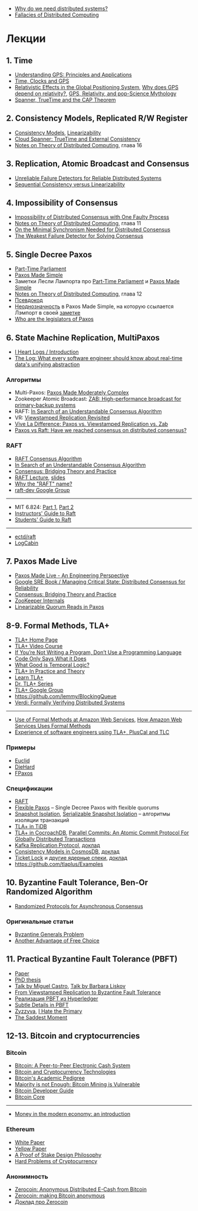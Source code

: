 - [Why do we need distributed systems?](https://brooker.co.za/blog/2020/01/02/why-distributed.html)
- [Fallacies of Distributed Computing](https://en.wikipedia.org/wiki/Fallacies_of_distributed_computing)

# Лекции

## 1. Time

- [Understanding GPS: Principles and Applications](http://d1.amobbs.com/bbs_upload782111/files_33/ourdev_584835O21W59.pdf)
- [Time, Clocks and GPS](http://www2.unb.ca/gge/Resources/gpsworld.nov-dec91.corr.pdf)
- [Relativistic Effects in the Global Positioning System](https://www.aapt.org/doorway/TGRU/articles/Ashbyarticle.pdf), [Why does GPS depend on relativity?](https://physics.stackexchange.com/a/128951), [GPS, Relativity, and pop-Science Mythology](http://www.alternativephysics.org/book/GPSmythology.htm)
- [Spanner, TrueTime and the CAP Theorem](https://ai.google/research/pubs/pub45855)

## 2. Consistency Models, Replicated R/W Register

- [Consistency Models](https://jepsen.io/consistency), [Linearizability](https://jepsen.io/consistency/models/linearizable)
- [Cloud Spanner: TrueTime and External Consistency](https://cloud.google.com/spanner/docs/true-time-external-consistency)
- [Notes on Theory of Distributed Computing](http://www.cs.yale.edu/homes/aspnes/classes/465/notes.pdf), глава 16

## 3. Replication, Atomic Broadcast and Consensus

- [Unreliable Failure Detectors for Reliable Distributed Systems](https://www.cs.utexas.edu/~lorenzo/corsi/cs380d/papers/p225-chandra.pdf)
- [Sequential Consistency versus Linearizability](https://pdfs.semanticscholar.org/787c/d132b7c849863393a01ae8f0d92b6a3f8cb3.pdf)

## 4. Impossibility of Consensus

- [Impossibility of Distributed Consensus with One Faulty Process](https://groups.csail.mit.edu/tds/papers/Lynch/jacm85.pdf)
- [Notes on Theory of Distributed Computing](http://www.cs.yale.edu/homes/aspnes/classes/465/notes.pdf), глава 11
- [On the Minimal Synchronism Needed for Distributed Consensus](https://www.cs.huji.ac.il/~dolev/pubs/p77-dolev.pdf)
- [The Weakest Failure Detector for Solving Consensus](https://cs.nyu.edu/courses/fall18/CSCI-GA.3033-002/papers/cht.pdf)

## 5. Single Decree Paxos

- [Part-Time Parliament](https://lamport.azurewebsites.net/pubs/lamport-paxos.pdf)
- [Paxos Made Simple](https://lamport.azurewebsites.net/pubs/paxos-simple.pdf)
- Заметки Лесли Лампорта про [Part-Time Parliament](http://lamport.azurewebsites.net/pubs/pubs.html#lamport-paxos) и [Paxos Made Simple](http://lamport.azurewebsites.net/pubs/pubs.html#paxos-simple)
- [Notes on Theory of Distributed Computing](http://www.cs.yale.edu/homes/aspnes/classes/465/notes.pdf), глава 12
- [Псевдокод](https://pdos.csail.mit.edu/archive/6.824-2013/notes/paxos-code.html)
- [Неоднозначность](https://stackoverflow.com/questions/29880949/contradiction-in-lamports-paxos-made-simple-paper) в Paxos Made Simple, на которую ссылается Лэмпорт в своей [заметке](http://lamport.azurewebsites.net/pubs/pubs.html#paxos-simple)
- [Who are the legislators of Paxos](https://cs.stackexchange.com/questions/12401/who-are-the-legislators-of-paxos) 

## 6. State Machine Replication, MultiPaxos

- [I Heart Logs / Introduction](https://www.oreilly.com/library/view/i-heart-logs/9781491909379/ch01.html)
- [The Log: What every software engineer should know about real-time data's unifying abstraction](https://engineering.linkedin.com/distributed-systems/log-what-every-software-engineer-should-know-about-real-time-datas-unifying)

### Алгоритмы
- Multi-Paxos: [Paxos Made Moderately Complex](http://www.cs.cornell.edu/courses/cs7412/2011sp/paxos.pdf)
- Zookeeper Atomic Broadcast: [ZAB: High-performance broadcast for primary-backup systems](http://knowably-attachments.s3.amazonaws.com/u/55b69a1ce4b00ab397d67250/7c8734d3cf02154499a9b3161ef9f575/Zab_2011.pdf)
- RAFT: [In Search of an Understandable Consensus Algorithm](https://raft.github.io/raft.pdf)
- VR: [Viewstamped Replication Revisited](http://pmg.csail.mit.edu/papers/vr-revisited.pdf)
- [Vive La Difference: Paxos vs. Viewstamped Replication vs. Zab](https://arxiv.org/pdf/1309.5671.pdf)
- [Paxos vs Raft: Have we reached consensus on distributed consensus?](https://arxiv.org/abs/2004.05074)

### RAFT

- [RAFT Consensus Algorithm](https://raft.github.io/)
- [In Search of an Understandable Consensus Algorithm](https://raft.github.io/raft.pdf)
- [Consensus: Bridging Theory and Practice](https://github.com/ongardie/dissertation)
- [RAFT Lecture](https://www.youtube.com/watch?v=YbZ3zDzDnrw), [slides](https://raft.github.io/slides/raftuserstudy2013.pdf)
- [Why the "RAFT" name?](https://groups.google.com/forum/#!topic/raft-dev/95rZqptGpmU)
- [raft-dev Google Group](https://groups.google.com/forum/#!forum/raft-dev)

---

- MIT 6.824: [Part 1](https://pdos.csail.mit.edu/6.824/notes/l-raft.txt), [Part 2](https://pdos.csail.mit.edu/6.824/notes/l-raft2.txt)
- [Instructors' Guide to Raft](https://thesquareplanet.com/blog/instructors-guide-to-raft/)
- [Students' Guide to Raft](https://thesquareplanet.com/blog/students-guide-to-raft/)

---

- [ectd/raft](https://github.com/etcd-io/etcd/tree/master/raft)
- [LogCabin](https://github.com/logcabin/logcabin)

## 7. Paxos Made Live

- [Paxos Made Live - An Engineering Perspective](https://www.cs.utexas.edu/users/lorenzo/corsi/cs380d/papers/paper2-1.pdf)
- [Google SRE Book / Managing Critical State: Distributed Consensus for Reliability](https://landing.google.com/sre/book/chapters/managing-critical-state.html)
- [Consensus: Bridging Theory and Practice](https://github.com/ongardie/dissertation/blob/master/book.pdf?raw=true)
- [ZooKeeper Internals](https://www.oreilly.com/library/view/zookeeper/9781449361297/ch09.html)
- [Linearizable Quorum Reads in Paxos](https://www.usenix.org/conference/hotstorage19/presentation/charapko)

## 8-9. Formal Methods, TLA+

- [TLA+ Home Page](https://lamport.azurewebsites.net/tla/tla.html)
- [TLA+ Video Course](http://lamport.azurewebsites.net/video/videos.html)
- [If You’re Not Writing a Program, Don’t Use a Programming Language](http://bulletin.eatcs.org/index.php/beatcs/article/view/539/532)
- [Code Only Says What it Does](https://brooker.co.za/blog/2020/06/23/code.html)
- [What Good is Temporal Logic?](https://www.microsoft.com/en-us/research/uploads/prod/2016/12/What-Good-Is-Temporal-Logic.pdf)
- [TLA+ In Practice and Theory](https://pron.github.io/posts/tlaplus_part1)
- [Learn TLA+](https://learntla.com/introduction/)
- [Dr. TLA+ Series](https://github.com/tlaplus/DrTLAPlus)
- [TLA+ Google Group](https://groups.google.com/forum/#!forum/tlaplus)
- https://github.com/lemmy/BlockingQueue
- [Verdi: Formally Verifying Distributed Systems](http://verdi.uwplse.org/)

---

- [Use of Formal Methods at Amazon Web Services](https://lamport.azurewebsites.net/tla/formal-methods-amazon.pdf), [How Amazon Web Services Uses Formal Methods](https://www.cslab.pepperdine.edu/warford/math221/How-Amazon-Web-Services-Uses-Formal-Methods.pdf)
- [Experience of software engineers	using TLA+, PlusCal and TLC](http://tla2012.loria.fr/contributed/newcombe-slides.pdf)

### Примеры

- [Euclid](https://github.com/afronski/playground-courses/blob/master/tla-plus/euclid-algorithm-sample/Euclid.tla)
- [DieHard](https://github.com/jameshfisher/tlaplus/tree/master/examples/DieHard)
- [FPaxos](https://github.com/fpaxos/fpaxos-tlaplus/blob/master/FPaxos.tla)

### Спецификации

- [RAFT](https://github.com/ongardie/raft.tla/blob/master/raft.tla)
- [Flexible Paxos](https://github.com/fpaxos/fpaxos-tlaplus/blob/master/FPaxos.tla) – Single Decree Paxos with flexible quorums
- [Snapshot Isolation](https://github.com/will62794/snapshot-isolation-spec/blob/master/SnapshotIsolation.tla), [Serializable Snapshot Isolation](https://github.com/pron/amazon-snapshot-spec/blob/master/serializableSnapshotIsolation.tla) – алгоритмы изоляции транзакций
- [TLA+ in TiDB](https://github.com/pingcap/tla-plus)
- [TLA+ in CocroachDB](https://github.com/cockroachdb/cockroach/tree/master/docs/tla-plus), [Parallel Commits: An Atomic Commit Protocol For Globally Distributed Transactions](https://www.cockroachlabs.com/blog/parallel-commits/)
- [Kafka Replication Protocol](https://github.com/hachikuji/kafka-specification/blob/master/Kip101.tla), [доклад](https://www.confluent.io/kafka-summit-sf18/hardening-kafka-replication)
- [Consistency Models in CosmosDB](https://github.com/Azure/azure-cosmos-tla/blob/master/general-model/cosmos_client.tla), [доклад](https://www.youtube.com/watch?v=Ej6dlMBvUBI)
- [Ticket Lock](https://kernel.googlesource.com/pub/scm/linux/kernel/git/cmarinas/kernel-tla/+/master/ticketlock.tla) и [другие ядерные спеки](https://kernel.googlesource.com/pub/scm/linux/kernel/git/cmarinas/kernel-tla/+/master/), [доклад](https://linuxplumbersconf.org/event/2/contributions/60/)
- https://github.com/tlaplus/Examples

## 10. Byzantine Fault Tolerance, Ben-Or Randomized Algorithm

- [Randomized Protocols for Asynchronous Consensus](http://www.cs.yale.edu/homes/aspnes/papers/randomized-consensus-survey.pdf)

### Оригинальные статьи
- [Byzantine Generals Problem](https://people.eecs.berkeley.edu/~luca/cs174/byzantine.pdf)
- [Another Advantage of Free Choice](https://allquantor.at/blockchainbib/pdf/ben1983another.pdf)

## 11. Practical Byzantine Fault Tolerance (PBFT)

- [Paper](http://pmg.csail.mit.edu/papers/osdi99.pdf)
- [PhD thesis](https://www.microsoft.com/en-us/research/wp-content/uploads/2017/01/thesis-mcastro.pdf)
- [Talk by Miguel Castro](https://www.youtube.com/watch?v=Q0xYCN-rvUs), [Talk by Barbara Liskov](https://www.youtube.com/watch?v=Uj638eFIWg8)
- [From Viewstamped Replication to Byzantine Fault Tolerance](http://www.pmg.csail.mit.edu/papers/vr-to-bft.pdf)
- [Реализация PBFT из Hyperledger](https://github.com/hyperledger-archives/fabric/tree/master/consensus/pbft)
- [Subtle Details in PBFT](http://ug93tad.github.io/pbft/)
- [Zyzzyva](http://www.cs.cornell.edu/lorenzo/papers/kotla07Zyzzyva.pdf), [I Hate the Primary](https://twitter.com/heidiann360/status/1198966119555579907)
- [The Saddest Moment](https://scholar.harvard.edu/files/mickens/files/thesaddestmoment.pdf)

## 12-13. Bitcoin and cryptocurrencies

### Bitcoin

- [Bitcoin: A Peer-to-Peer Electronic Cash System](https://bitcoin.org/bitcoin.pdf)
- [Bitcoin and Cryptocurrency Technologies](http://bitcoinbook.cs.princeton.edu/)
- [Bitcoin's Academic Pedigree](https://queue.acm.org/detail.cfm?id=3136559)
- [Majority is not Enough: Bitcoin Mining is Vulnerable](https://www.cs.cornell.edu/~ie53/publications/btcProcFC.pdf)
- [Bitcoin Developer Guide](https://bitcoin.org/en/developer-guide)
- [Bitcoin Core](https://github.com/bitcoin/bitcoin)

---

- [Money in the modern economy: an introduction](https://www.bankofengland.co.uk/quarterly-bulletin/2014/q1/money-in-the-modern-economy-an-introduction)

### Ethereum

- [White Paper](https://github.com/ethereum/wiki/wiki/White-Paper)
- [Yellow Paper](https://ethereum.github.io/yellowpaper/paper.pdf)
- [A Proof of Stake Design Philosophy](https://medium.com/@VitalikButerin/a-proof-of-stake-design-philosophy-506585978d51)
- [Hard Problems of Cryptocurrency](https://github.com/ethereum/wiki/wiki/Problems)

### Анонимность

- [Zerocoin: Anonymous Distributed E-Cash from Bitcoin](http://zerocoin.org/media/pdf/ZerocoinOakland.pdf)
- [Zerocoin: making Bitcoin anonymous](https://blog.cryptographyengineering.com/2013/04/11/zerocoin-making-bitcoin-anonymous/)
- [Доклад про Zerocoin](https://www.youtube.com/watch?v=4uWlqPIb1zw)